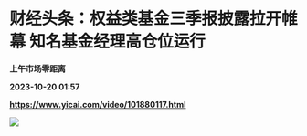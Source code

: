 # 财经头条：权益类基金三季报披露拉开帷幕 知名基金经理高仓位运行
**上午市场零距离**

**2023-10-20 01:57**

**https://www.yicai.com/video/101880117.html**

![](http://imgcdn.yicai.com/vms-new/2023/10/6631c007-d79c-464a-942a-c77c17ba1f9d.png)